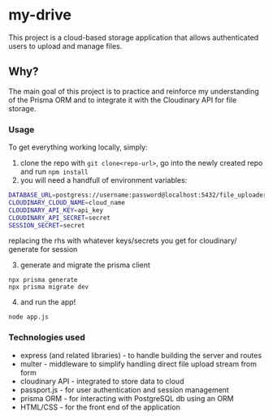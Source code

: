# my-drive

This project is a cloud-based storage application that allows authenticated users to upload and manage files.

## Why?

The main goal of this project is to practice and reinforce my understanding of the Prisma ORM and to integrate it with the Cloudinary API for file storage.

### Usage

To get everything working locally, simply:

1. clone the repo with `git clone<repo-url>`, go into the newly created repo and run `npm install`
2. you will need a handfull of environment variables:

```bash
DATABASE_URL=postgress://username:password@localhost:5432/file_uploader
CLOUDINARY_CLOUD_NAME=cloud_name
CLOUDINARY_API_KEY=api_key
CLOUDINARY_API_SECRET=secret
SESSION_SECRET=secret
```

replacing the rhs with whatever keys/secrets you get for cloudinary/ generate for session

3. generate and migrate the prisma client

```
npx prisma generate
npx prisma migrate dev
```

4. and run the app!

```
node app.js
```

### Technologies used

- express (and related libraries) - to handle building the server and routes
- multer - middleware to simplify handling direct file upload stream from form
- cloudinary API - integrated to store data to cloud
- passport.js - for user authentication and session management
- prisma ORM - for interacting with PostgreSQL db using an ORM
- HTML/CSS - for the front end of the application
